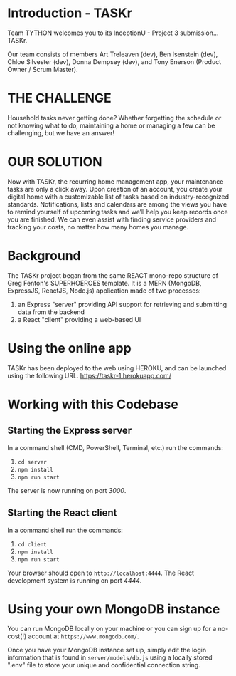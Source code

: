 # Introduction - TASKr

Team TYTHON welcomes you to its InceptionU - Project 3 submission... TASKr.

Our team consists of members Art Treleaven (dev), Ben Isenstein (dev), Chloe Silvester (dev), Donna Dempsey (dev), and Tony Enerson (Product Owner / Scrum Master).

THE CHALLENGE
=============
Household tasks never getting done? Whether forgetting the schedule or not knowing what to do, maintaining a home or managing a few can be challenging, but we have an answer!

OUR SOLUTION
============
Now with TASKr, the recurring home management app, your maintenance tasks are only a
click away. Upon creation of an account, you create your digital home with a customizable list of tasks based on industry-recognized standards.
Notifications, lists and calendars are among the views you have to remind yourself of upcoming tasks and we’ll help you keep records once you are finished. We can even assist with finding service providers and tracking your costs, no matter how many homes you manage. 


# Background

The TASKr project began from the same REACT mono-repo structure of Greg Fenton's SUPERHOEROES template.
It is a MERN (MongoDB, ExpressJS, ReactJS, Node.js) application made
of two processes:
   1. an Express "server" providing API support for retrieving and submitting
   data from the backend
   2. a React "client" providing a web-based UI


# Using the online app

TASKr has been deployed to the web using HEROKU, and can be launched using the following URL.
https://taskr-1.herokuapp.com/


# Working with this Codebase
## Starting the Express server

In a command shell (CMD, PowerShell, Terminal, etc.) run the commands:
1. `cd server`
1. `npm install`
1. `npm run start`

The server is now running on port *3000*.

## Starting the React client

In a command shell run the commands:
1. `cd client`
1. `npm install`
1. `npm run start`

Your browser should open to `http://localhost:4444`.  The React development
system is running on port *4444*.

# Using your own MongoDB instance

You can run MongoDB locally on your machine or you can sign up for a no-cost(!)
account at `https://www.mongodb.com/`.

Once you have your MongoDB instance set up, simply edit the login information
that is found in `server/models/db.js` using a locally stored ".env" file to store your unique and confidential connection string.
